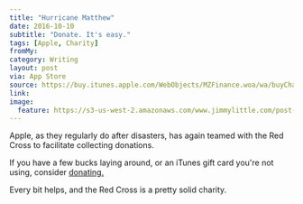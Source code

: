 ```yaml
---
title: "Hurricane Matthew"
date: 2016-10-10
subtitle: "Donate. It's easy."
tags: [Apple, Charity]
fromMy: 
category: Writing
layout: post
via: App Store
source: https://buy.itunes.apple.com/WebObjects/MZFinance.woa/wa/buyCharityGiftWizard?&mt=6
link: 
image:
  feature: https://s3-us-west-2.amazonaws.com/www.jimmylittle.com/post-images/RedCross.png
---
```

Apple, as they regularly do after disasters, has again teamed with the Red Cross to facilitate collecting donations. 

If you have a few bucks laying around, or an iTunes gift card you're not using, consider [donating.](https://buy.itunes.apple.com/WebObjects/MZFinance.woa/wa/buyCharityGiftWizard?&mt=6)

Every bit helps, and the Red Cross is a pretty solid charity. 



<!-- #Apple, #Charity -->
